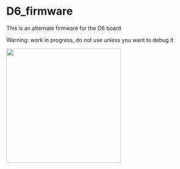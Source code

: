 # D6_firmware

This is an alternate firmware for the D6 board

Warning: work in progress, do not use unless you want to debug it

<img src="https://raw.githubusercontent.com/joseluu/D6_firmware/master/Documents/Photos/D6_and_STLinkV2.jpg" width="300">




